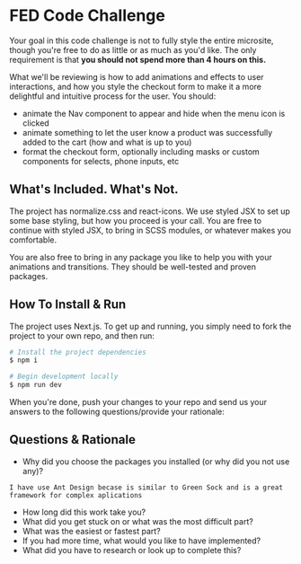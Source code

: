 # FED Code Challenge

Your goal in this code challenge is not to fully style the entire microsite, though you're free to do as little or as much as you'd like. The only requirement is that **you should not spend more than 4 hours on this.**

What we'll be reviewing is how to add animations and effects to user interactions, and how you style the checkout form to make it a more delightful and intuitive process for the user. You should:

- animate the Nav component to appear and hide when the menu icon is clicked
- animate something to let the user know a product was successfully added to the cart (how and what is up to you)
- format the checkout form, optionally including masks or custom components for selects, phone inputs, etc

## What's Included. What's Not.

The project has normalize.css and react-icons. We use styled JSX to set up some base styling, but how you proceed is your call. You are free to continue with styled JSX, to bring in SCSS modules, or whatever makes you comfortable.

You are also free to bring in any package you like to help you with your animations and transitions. They should be well-tested and proven packages.

## How To Install & Run

The project uses Next.js. To get up and running, you simply need to fork the project to your own repo, and then run:

```sh
# Install the project dependencies
$ npm i

# Begin development locally
$ npm run dev
```

When you're done, push your changes to your repo and send us your answers to the following questions/provide your rationale:

## Questions & Rationale

- Why did you choose the packages you installed (or why did you not use any)?
```
I have use Ant Design becase is similar to Green Sock and is a great framework for complex aplications
```
- How long did this work take you?
- What did you get stuck on or what was the most difficult part?
- What was the easiest or fastest part?
- If you had more time, what would you like to have implemented?
- What did you have to research or look up to complete this?
